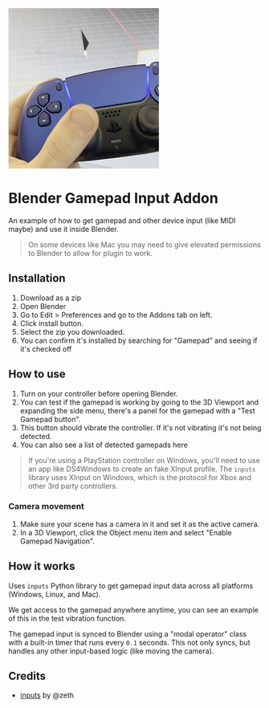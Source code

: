 ![Example of Blender addon using DualSense gamepad](./screenshot.gif)

# Blender Gamepad Input Addon

An example of how to get gamepad and other device input (like MIDI maybe) and use it inside Blender.

> On some devices like Mac you may need to give elevated permissions to Blender to allow for plugin to work.

## Installation

1. Download as a zip
1. Open Blender
1. Go to Edit > Preferences and go to the Addons tab on left.
1. Click install button.
1. Select the zip you downloaded.
1. You can confirm it's installed by searching for "Gamepad" and seeing if it's checked off

## How to use

1. Turn on your controller before opening Blender.
1. You can test if the gamepad is working by going to the 3D Viewport and expanding the side menu, there's a panel for the gamepad with a "Test Gamepad button".
1. This button should vibrate the controller. If it's not vibrating it's not being detected.
1. You can also see a list of detected gamepads here

> If you're using a PlayStation controller on Windows, you'll need to use an app like DS4Windows to create an fake XInput profile. The `inputs` library uses XInput on Windows, which is the protocol for Xbox and other 3rd party controllers.

### Camera movement

1. Make sure your scene has a camera in it and set it as the active camera.
1. In a 3D Viewport, click the Object menu item and select "Enable Gamepad Navigation".

## How it works

Uses `inputs` Python library to get gamepad input data across all platforms (Windows, Linux, and Mac).

We get access to the gamepad anywhere anytime, you can see an example of this in the test vibration function.

The gamepad input is synced to Blender using a "modal operator" class with a built-in timer that runs every `0.1` seconds. This not only syncs, but handles any other input-based logic (like moving the camera).

## Credits

- [inputs](https://github.com/zeth/inputs) by @zeth
